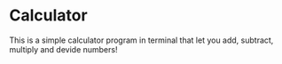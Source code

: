 # Calculator

This is a simple calculator program in terminal that let you add, subtract, multiply and devide numbers!
